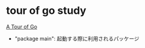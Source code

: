 # tour of go study

[A Tour of Go](https://go-tour-jp.appspot.com/welcome/1)

- "package main": 起動する際に利用されるパッケージ
